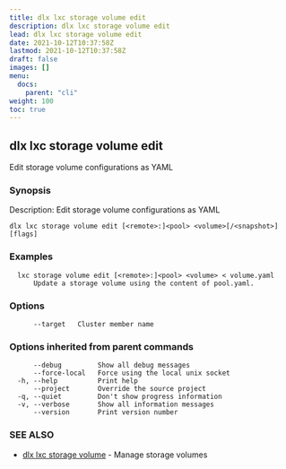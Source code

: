 ```yaml
---
title: dlx lxc storage volume edit
description: dlx lxc storage volume edit
lead: dlx lxc storage volume edit
date: 2021-10-12T10:37:58Z
lastmod: 2021-10-12T10:37:58Z
draft: false
images: []
menu:
  docs:
    parent: "cli"
weight: 100
toc: true
---
```

## dlx lxc storage volume edit

Edit storage volume configurations as YAML

### Synopsis

Description:
  Edit storage volume configurations as YAML



```
dlx lxc storage volume edit [<remote>:]<pool> <volume>[/<snapshot>] [flags]
```

### Examples

```
  lxc storage volume edit [<remote>:]<pool> <volume> < volume.yaml
      Update a storage volume using the content of pool.yaml.
```

### Options

```
      --target   Cluster member name
```

### Options inherited from parent commands

```
      --debug         Show all debug messages
      --force-local   Force using the local unix socket
  -h, --help          Print help
      --project       Override the source project
  -q, --quiet         Don't show progress information
  -v, --verbose       Show all information messages
      --version       Print version number
```

### SEE ALSO

* [dlx lxc storage volume](/docs/cmd/dlx_lxc_storage_volume)	 - Manage storage volumes

